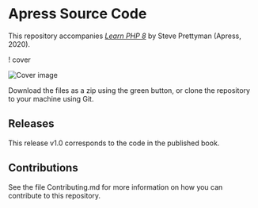 # Apress Source Code

This repository accompanies [*Learn PHP 8*](https://www.apress.com/9781484262399) by Steve Prettyman (Apress, 2020).

! cover

![Cover image](../imgs/../dog_shelter_website/imgs/9781484262399.jpg)

Download the files as a zip using the green button, or clone the repository to your machine using Git.

## Releases

This release v1.0 corresponds to the code in the published book.

## Contributions

See the file Contributing.md for more information on how you can
contribute to this repository.
